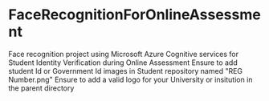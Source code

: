 # FaceRecognitionForOnlineAssessment
Face recognition project using Microsoft Azure Cognitive services for Student Identity Verification during Online Assessment
Ensure to add student Id or Government Id images in Student repository named "REG Number.png"
Ensure to add a valid logo for your University or insitution in the parent directory

